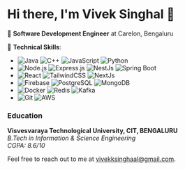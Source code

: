 # Hi there, I'm Vivek Singhal 👋

🚀 **Software Development Engineer** at Carelon, Bengaluru

🔧 **Technical Skills**:
- ![Java](https://img.shields.io/badge/-Java-007396?logo=java&logoColor=white&style=flat) ![C++](https://img.shields.io/badge/-C++-00599C?logo=cplusplus&logoColor=white&style=flat) ![JavaScript](https://img.shields.io/badge/-JavaScript-F7DF1E?logo=javascript&logoColor=black&style=flat) ![Python](https://img.shields.io/badge/-Python-3776AB?logo=python&logoColor=white&style=flat)
- ![Node.js](https://img.shields.io/badge/-Node.js-339933?logo=node.js&logoColor=white&style=flat) ![Express.js](https://img.shields.io/badge/-Express.js-000000?logo=express&logoColor=white&style=flat) ![NestJs](https://img.shields.io/badge/-NestJs-E0234E?logo=nestjs&logoColor=white&style=flat) ![Spring Boot](https://img.shields.io/badge/-Spring%20Boot-6DB33F?logo=spring-boot&logoColor=white&style=flat)
- ![React](https://img.shields.io/badge/-React-61DAFB?logo=react&logoColor=black&style=flat) ![TailwindCSS](https://img.shields.io/badge/-TailwindCSS-38B2AC?logo=tailwind-css&logoColor=white&style=flat) ![NextJs](https://img.shields.io/badge/-Next.js-000000?logo=next.js&logoColor=white&style=flat)
- ![Firebase](https://img.shields.io/badge/-Firebase-FFCA28?logo=firebase&logoColor=black&style=flat) ![PostgreSQL](https://img.shields.io/badge/-PostgreSQL-336791?logo=postgresql&logoColor=white&style=flat) ![MongoDB](https://img.shields.io/badge/-MongoDB-47A248?logo=mongodb&logoColor=white&style=flat)
- ![Docker](https://img.shields.io/badge/-Docker-2496ED?logo=docker&logoColor=white&style=flat) ![Redis](https://img.shields.io/badge/-Redis-DC382D?logo=redis&logoColor=white&style=flat) ![Kafka](https://img.shields.io/badge/-Kafka-231F20?logo=apache-kafka&logoColor=white&style=flat)
- ![Git](https://img.shields.io/badge/-Git-F05032?logo=git&logoColor=white&style=flat) ![AWS](https://img.shields.io/badge/AWS-%23FF9900.svg?style=for-the-badge&logo=amazon-aws&logoColor=white&style=flat)

### Education
**Visvesvaraya Technological University, CIT, BENGALURU**  
_B.Tech in Information & Science Engineering_  
_CGPA: 8.6/10_

Feel free to reach out to me at [vivekksinghaal@gmail.com](mailto:viveksinghaal@gmail.com).
